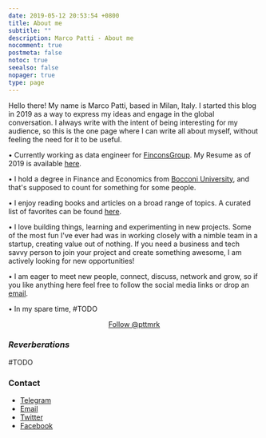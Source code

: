 ```yaml
---
date: 2019-05-12 20:53:54 +0800
title: About me
subtitle: ""
description: Marco Patti - About me
nocomment: true
postmeta: false
notoc: true
seealso: false
nopager: true
type: page
---
```


Hello there! My name is Marco Patti, based in Milan, Italy.
I started this blog in 2019 as a way to express my ideas and engage in the global conversation. I always write with the intent of being interesting for my audience, so this is the one page where I can write all about myself, without feeling the need for it to be useful.

<i class="fa fa-briefcase about-icon"></i> 
• Currently working as data engineer for [FinconsGroup](http://www.finconsgroup.com/). My Resume as of 2019 is available [here](/cv.md). 

<i class="fa fa-graduation-cap about-icon"></i>
• I hold a degree in Finance and Economics from [Bocconi University](http://unibocconi.it), and that's supposed to count for something for some people.

<i class="fa fa-book about-icon"></i> 
• I enjoy reading books and articles on a broad range of topics. A curated list of favorites can be found [here](/books).

<i class="fa fa-code about-icon"></i> 
• I love building things, learning and experimenting in new projects. Some of the most fun I've ever had was in working closely with a nimble team in a startup, creating value out of nothing. If you need a business and tech savvy person to join your project and create something awesome, I am actively looking for new opportunities! 

<i class="fa fa-envelope about-icon"></i>
• I am eager to meet new people, connect, discuss, network and grow, so if you like anything here feel free to follow the social media links or drop an [email](<mailto:email@example.com>).

<i class="fa fa-heart about-icon"></i>
• In my spare time, #TODO

<center>
	<i class="fa fa-twitter about-icon"></i>  <a href="https://twitter.com/pttmrk" class="twitter-follow-button" data-size="large" data-show-count="false"> Follow @pttmrk</a>
	<script async src="//platform.twitter.com/widgets.js" charset="utf-8"></script><i class="fa fa-twitter about-icon"></i>
</center>

### *Reverberations*
#TODO

### Contact

* [Telegram](https://t.me/mkrco)
* [Email](<mailto:pattimrk@gmail.com>)
* [Twitter](https://twitter.com/pttmrk)
* [Facebook](https://facebook.com/pttmrk)
